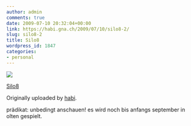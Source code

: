```yaml
---
author: admin
comments: true
date: 2009-07-10 20:32:04+00:00
link: https://habi.gna.ch/2009/07/10/silo8-2/
slug: silo8-2
title: Silo8
wordpress_id: 1847
categories:
- personal
---
```


[![](https://static.flickr.com/2644/3708212088_0ef74918cb_m.jpg)](https://www.flickr.com/photos/habi/3708212088/)

[Silo8](https://www.flickr.com/photos/habi/3708212088/)

Originally uploaded by [habi](https://www.flickr.com/people/habi/).

prädikat: unbedingt anschauen! es wird noch bis anfangs september in olten gespielt.
